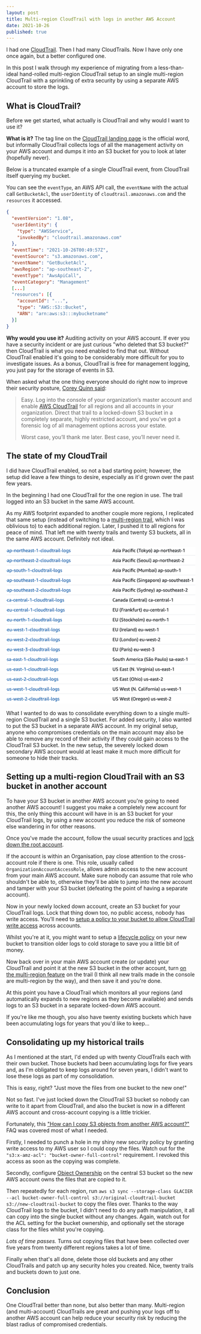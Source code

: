 ```yaml
---
layout: post
title: Multi-region CloudTrail with logs in another AWS Account
date: 2021-10-26
published: true
---
```


I had one [CloudTrail](https://aws.amazon.com/cloudtrail/). Then I had many CloudTrails. Now I have
only one once again, but a better configured one.

In this post I walk through my experience of migrating from a less-than-ideal hand-rolled
multi-region CloudTrail setup to an single multi-region CloudTrail with a sprinkling of extra
security by using a separate AWS account to store the logs.

<!-- more -->

## What is CloudTrail?

Before we get started, what actually is CloudTrail and why would I want to use it?

**What is it?** The tag line on the [CloudTrail landing page](https://aws.amazon.com/cloudtrail/) is
the official word, but informally CloudTrail collects logs of all the management activity on your
AWS account and dumps it into an S3 bucket for you to look at later (hopefully never).

Below is a truncated example of a single CloudTrail event, from CloudTrail itself querying my
bucket.

You can see the `eventType`, an AWS API call, the `eventName` with the actual call `GetBucketAcl`,
the `userIdentity` of `cloudtrail.amazonaws.com` and the `resources` it accessed.

```json
{  
  "eventVersion": "1.08",  
  "userIdentity": {  
    "type": "AWSService",  
    "invokedBy": "cloudtrail.amazonaws.com"  
  },  
  "eventTime": "2021-10-26T00:49:57Z",  
  "eventSource": "s3.amazonaws.com",  
  "eventName": "GetBucketAcl",  
  "awsRegion": "ap-southeast-2",  
  "eventType": "AwsApiCall",  
  "eventCategory": "Management"  
  [...]
  "resources": [{  
    "accountId": "...",  
    "type": "AWS::S3::Bucket",  
    "ARN": "arn:aws:s3:::mybucketname"  
  }]
}
```

**Why would you use it?** Auditing activity on your AWS account. If ever you have a security
incident or are just curious "who deleted that S3 bucket?" then CloudTrail is what you need enabled
to find that out. Without CloudTrail enabled it's going to be considerably more difficult for you to
investigate issues. As a bonus, CloudTrail is free for management logging, you just pay for the
storage of events in S3.

When asked what the one thing everyone should do right now to improve their security posture, [Corey
Quinn
said](https://aws.amazon.com/blogs/security/definitely-not-an-aws-security-profile-corey-quinn-a-cloud-economist-who-doesnt-work-here/):

> Easy. Log into the console of your organization’s master account and enable [AWS CloudTrail](https://aws.amazon.com/cloudtrail/)
> for all regions and all accounts in your organization. Direct that trail to a locked-down S3
> bucket in a completely separate, highly restricted account, and you’ve got a forensic log of all
> management options across your estate.
> 
> Worst case, you’ll thank me later. Best case, you’ll never need it.

## The state of my CloudTrail

I did have CloudTrail enabled, so not a bad starting point; however, the setup did leave a few
things to desire, especially as it'd grown over the past few years.

In the beginning I had one CloudTrail for the one region in use. The trail logged into an S3 bucket
in the same AWS account.

As my AWS footprint expanded to another couple more regions, I replicated that same setup (instead
of switching to a [multi-region
trail](https://aws.amazon.com/about-aws/whats-new/2015/12/turn-on-cloudtrail-across-all-regions-and-support-for-multiple-trails/),
which I was oblivious to) to each additional region. Later, I pushed it to all regions for peace of
mind. That left me with twenty trails and twenty S3 buckets, all in the same AWS account. Definitely
not ideal.

![](/images/too-many-cloudtrails.png)

What I wanted to do was to consolidate everything down to a single multi-region CloudTrail and a
single S3 bucket. For added security, I also wanted to put the S3 bucket in a separate AWS account.
In my original setup, anyone who compromises credentials on the main account may also be able to
remove any record of their activity if they could gain access to the CloudTrail S3 bucket. In the
new setup, the severely locked down secondary AWS account would at least make it much more difficult
for someone to hide their tracks.

## Setting up a multi-region CloudTrail with an S3 bucket in another account

To have your S3 bucket in another AWS account you're going to need another AWS account! I suggest
you make a completely new account for this, the only thing this account will have in is an S3 bucket
for your CloudTrail logs, by using a new account you reduce the risk of someone else wandering in
for other reasons.

Once you've made the account, follow the usual security practices and [lock down the root
account](https://docs.aws.amazon.com/IAM/latest/UserGuide/best-practices.html#lock-away-credentials).

If the account is within an Organisation, pay close attention to the cross-account role if there is
one. This role, usually called `OrganizationAccountAccessRole`, allows admin access to the new
account from your main AWS account. Make sure nobody can assume that role who shouldn't be able to,
otherwise they'll be able to jump into the new account and tamper with your S3 bucket (defeating the
point of having a separate account).

Now in your newly locked down account, create an S3 bucket for your CloudTrail logs. Lock that thing
down too, no public access, nobody has write access. You'll need to [setup a policy to your bucket
to allow CloudTrail write
access](https://docs.aws.amazon.com/awscloudtrail/latest/userguide/cloudtrail-set-bucket-policy-for-multiple-accounts.html)
across accounts.

Whilst you're at it, you might want to setup a [lifecycle
policy](https://docs.aws.amazon.com/AmazonS3/latest/userguide/object-lifecycle-mgmt.html) on your
new bucket to transition older logs to cold storage to save you a little bit of money.

Now back over in your main AWS account create (or update) your CloudTrail and point it at the new S3
bucket in the other account, turn [on the multi-region
feature](https://docs.aws.amazon.com/awscloudtrail/latest/userguide/receive-cloudtrail-log-files-from-multiple-regions.html)
on the trail (I think all new trails made in the console are multi-region by the way), and then save
it and you're done.

At this point you have a CloudTrail which monitors all your regions (and automatically expands to
new regions as they become available) and sends logs to an S3 bucket in a separate locked-down AWS
account.

If you're like me though, you also have twenty existing buckets which have been accumulating logs
for years that you'd like to keep...

## Consolidating up my historical trails

As I mentioned at the start, I'd ended up with twenty CloudTrails each with their own bucket. Those
buckets had been accumulating logs for five years and, as I'm obligated to keep logs around for
seven years, I didn't want to lose these logs as part of my consolidation.

This is easy, right? "Just move the files from one bucket to the new one!"

Not so fast. I've just locked down the CloudTrail S3 bucket so nobody can write to it apart from
CloudTrail, and also the bucket is now in a different AWS account and cross-account copying is a
little trickier.

Fortunately, this ["How can I copy S3 objects from another AWS
account?"](https://aws.amazon.com/premiumsupport/knowledge-center/copy-s3-objects-account/) FAQ was
covered most of what I needed.

Firstly, I needed to punch a hole in my shiny new security policy by granting write access to my AWS
user so I could copy the files. Watch out for the `"s3:x-amz-acl": "bucket-owner-full-control"`
requirement. I revoked this access as soon as the copying was complete.

Secondly, configure [Object
Ownership](https://docs.aws.amazon.com/AmazonS3/latest/userguide/about-object-ownership.html) on the
central S3 bucket so the new AWS account owns the files that are copied to it.

Then repeatedly for each region, run `aws s3 sync --storage-class GLACIER --acl
bucket-owner-full-control s3://original-cloudtrail-bucket s3://new-cloudtrail-bucket` to copy the
files over. Thanks to the way CloudTrail logs to the bucket, I didn't need to do any path
manipulation, it all can copy into the single bucket without any changes. Again, watch out for the
ACL setting for the bucket ownership, and optionally set the storage class for the files whilst
you're copying.

_Lots of time passes._ Turns out copying files that have been collected over five years from twenty
different regions takes a lot of time.

Finally when that's all done, delete those old buckets and any other CloudTrails and patch up any
security holes you created. Nice, twenty trails and buckets down to just one.

## Conclusion

One CloudTrail better than none, but also better than many. Multi-region (and multi-account)
CloudTrails are great and pushing your logs off to another AWS account can help reduce your security
risk by reducing the blast radius of compromised credentials.
